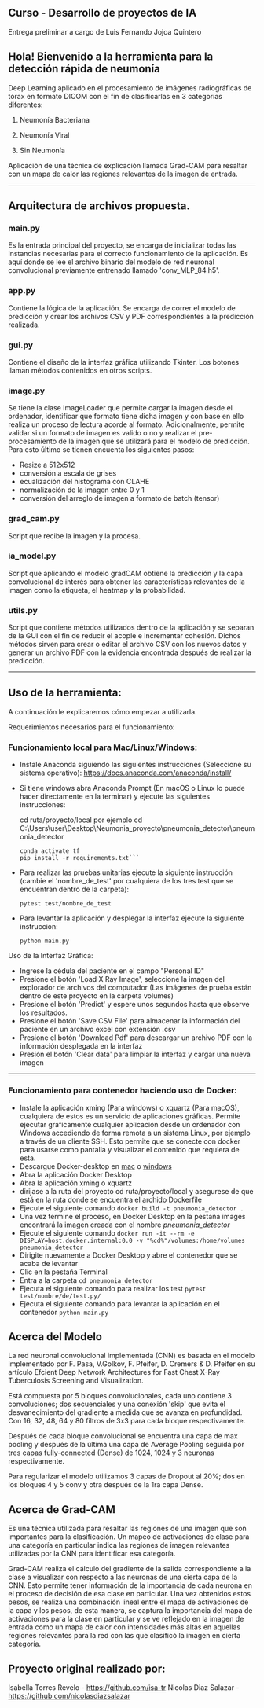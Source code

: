 ## Curso - Desarrollo de proyectos de IA

Entrega preliminar a cargo de Luis Fernando Jojoa Quintero

## Hola! Bienvenido a la herramienta para la detección rápida de neumonía

Deep Learning aplicado en el procesamiento de imágenes radiográficas de tórax en formato DICOM con el fin de clasificarlas en 3 categorías diferentes:

1. Neumonía Bacteriana

2. Neumonía Viral

3. Sin Neumonía

Aplicación de una técnica de explicación llamada Grad-CAM para resaltar con un mapa de calor las regiones relevantes de la imagen de entrada.

---

## Arquitectura de archivos propuesta.

### main.py

Es la entrada principal del proyecto, se encarga de inicializar todas las instancias necesarias para el correcto funcionamiento de la aplicación. Es aquí donde se lee el archivo binario del modelo de red neuronal convolucional previamente entrenado llamado 'conv_MLP_84.h5'.

### app.py

Contiene la lógica de la aplicación. Se encarga de correr el modelo de predicción y crear los archivos CSV y PDF correspondientes a la predicción realizada.

### gui.py

Contiene el diseño de la interfaz gráfica utilizando Tkinter. Los botones llaman métodos contenidos en otros scripts.

### image.py

Se tiene la clase ImageLoader que permite cargar la imagen desde el ordenador, identificar que formato tiene dicha imagen y con base en ello realiza un proceso de lectura acorde al formato. Adicionalmente, permite validar si un formato de imagen es valido o no y realizar el pre-procesamiento de la imagen que se utilizará para el modelo de predicción. Para esto último se tienen encuenta los siguientes pasos:

- Resize a 512x512
- conversión a escala de grises
- ecualización del histograma con CLAHE
- normalización de la imagen entre 0 y 1
- conversión del arreglo de imagen a formato de batch (tensor)

### grad_cam.py

Script que recibe la imagen y la procesa.

### ia_model.py

Script que aplicando el modelo gradCAM obtiene la predicción y la capa convolucional de interés para obtener las características relevantes de la imagen
como la etiqueta, el heatmap y la probabilidad.

### utils.py

Script que contiene métodos utilizados dentro de la aplicación y se separan de la GUI con el fin de reducir el acople e incrementar cohesión. Dichos métodos sirven para crear o editar el archivo CSV con los nuevos datos y generar un archivo PDF con la evidencia encontrada después de realizar la predicción.

---

## Uso de la herramienta:

A continuación le explicaremos cómo empezar a utilizarla.

Requerimientos necesarios para el funcionamiento:

### Funcionamiento local para Mac/Linux/Windows:

- Instale Anaconda siguiendo las siguientes instrucciones (Seleccione su sistema operativo):
  https://docs.anaconda.com/anaconda/install/

- Si tiene windows abra Anaconda Prompt (En macOS o Linux lo puede hacer directamente en la terminar) y ejecute las siguientes instrucciones:

  cd ruta/proyecto/local por ejemplo cd C:\Users\user\\Desktop\Neumonia_proyecto\pneumonia_detector\pneumonia_detector

  ```conda create -n tf tensorflow
  conda activate tf
  pip install -r requirements.txt```

- Para realizar las pruebas unitarias ejecute la siguiente instrucción (cambie el 'nombre_de_test' por cualquiera de los tres test que se encuentran dentro de la carpeta):

  ```pytest test/nombre_de_test```

- Para levantar la aplicación y desplegar la interfaz ejecute la siguiente instrucción:

  ```python main.py```

Uso de la Interfaz Gráfica:

- Ingrese la cédula del paciente en el campo "Personal ID"
- Presione el botón 'Load X Ray Image', seleccione la imagen del explorador de archivos del computador (Las imágenes de prueba están dentro de este proyecto en la carpeta volumes)
- Presione el botón 'Predict' y espere unos segundos hasta que observe los resultados.
- Presione el botón 'Save CSV File' para almacenar la información del paciente en un archivo excel con extensión .csv
- Presione el botón 'Download Pdf' para descargar un archivo PDF con la información desplegada en la interfaz
- Presión el botón 'Clear data' para limpiar la interfaz y cargar una nueva imagen

---

### Funcionamiento para contenedor haciendo uso de Docker:

- Instale la aplicación xming (Para windows) o xquartz (Para macOS), cualquiera de estos es un servicio de aplicaciones gráficas. Permite ejecutar gráficamente cualquier aplicación desde un ordenador con Windows accediendo de forma remota a un sistema Linux, por ejemplo a través de un cliente SSH. Esto permite que se conecte con docker para usarse como pantalla y visualizar el contenido que requiera de esta.
- Descargue Docker-desktop en [mac](https://docs.docker.com/docker-for-mac/install/#download-docker-for-mac) o [windows](https://docs.docker.com/docker-for-windows/install/#download-docker-for-windows)
- Abra la aplicación Docker Desktop
- Abra la aplicación xming o xquartz
- dirijase a la ruta del proyecto cd ruta/proyecto/local y asegurese de que está en la ruta donde se encuentra el archido Dockerfile
- Ejecute el siguiente comando ```docker build -t pneumonia_detector .```
- Una vez termine el proceso, en Docker Desktop en la pestaña images encontrará la imagen creada con el nombre _pneumonia_detector_
- Ejecute el siguiente comando ```docker run -it --rm -e DISPLAY=host.docker.internal:0.0 -v "%cd%"/volumes:/home/volumes pneumonia_detector```
- Dirigite nuevamente a Docker Desktop y abre el contenedor que se acaba de levantar
- Clic en la pestaña Terminal
- Entra a la carpeta ```cd pneumonia_detector```
- Ejecuta el siguiente comando para realizar los test ```pytest test/nombre/de/test.py/```
- Ejecuta el siguiente comando para levantar la aplicación en el contenedor ```python main.py```

## Acerca del Modelo

La red neuronal convolucional implementada (CNN) es basada en el modelo implementado por F. Pasa, V.Golkov, F. Pfeifer, D. Cremers & D. Pfeifer en su artículo Efcient Deep Network Architectures for Fast Chest X-Ray Tuberculosis Screening and Visualization.

Está compuesta por 5 bloques convolucionales, cada uno contiene 3 convoluciones; dos secuenciales y una conexión 'skip' que evita el desvanecimiento del gradiente a medida que se avanza en profundidad.
Con 16, 32, 48, 64 y 80 filtros de 3x3 para cada bloque respectivamente.

Después de cada bloque convolucional se encuentra una capa de max pooling y después de la última una capa de Average Pooling seguida por tres capas fully-connected (Dense) de 1024, 1024 y 3 neuronas respectivamente.

Para regularizar el modelo utilizamos 3 capas de Dropout al 20%; dos en los bloques 4 y 5 conv y otra después de la 1ra capa Dense.

## Acerca de Grad-CAM

Es una técnica utilizada para resaltar las regiones de una imagen que son importantes para la clasificación. Un mapeo de activaciones de clase para una categoría en particular indica las regiones de imagen relevantes utilizadas por la CNN para identificar esa categoría.

Grad-CAM realiza el cálculo del gradiente de la salida correspondiente a la clase a visualizar con respecto a las neuronas de una cierta capa de la CNN. Esto permite tener información de la importancia de cada neurona en el proceso de decisión de esa clase en particular. Una vez obtenidos estos pesos, se realiza una combinación lineal entre el mapa de activaciones de la capa y los pesos, de esta manera, se captura la importancia del mapa de activaciones para la clase en particular y se ve reflejado en la imagen de entrada como un mapa de calor con intensidades más altas en aquellas regiones relevantes para la red con las que clasificó la imagen en cierta categoría.

## Proyecto original realizado por:

Isabella Torres Revelo - https://github.com/isa-tr
Nicolas Diaz Salazar - https://github.com/nicolasdiazsalazar
